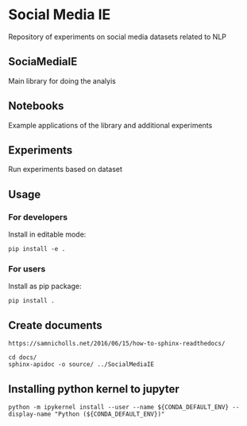 # Social Media IE


Repository of experiments on social media datasets related to NLP



## SociaMediaIE

Main library for doing the analyis

## Notebooks

Example applications of the library and additional experiments


## Experiments

Run experiments based on dataset


## Usage

### For developers

Install in editable mode:
```
pip install -e .
```

### For users
Install as pip package:
```
pip install .
```



## Create documents

```
https://samnicholls.net/2016/06/15/how-to-sphinx-readthedocs/

cd docs/
sphinx-apidoc -o source/ ../SocialMediaIE
```



## Installing python kernel to jupyter

```
python -m ipykernel install --user --name ${CONDA_DEFAULT_ENV} --display-name "Python (${CONDA_DEFAULT_ENV})"
```

